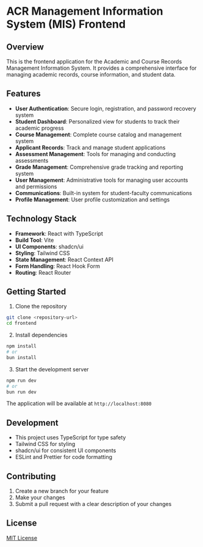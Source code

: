 # ACR Management Information System (MIS) Frontend

## Overview

This is the frontend application for the Academic and Course Records Management Information System. It provides a comprehensive interface for managing academic records, course information, and student data.

## Features

- **User Authentication**: Secure login, registration, and password recovery system
- **Student Dashboard**: Personalized view for students to track their academic progress
- **Course Management**: Complete course catalog and management system
- **Applicant Records**: Track and manage student applications
- **Assessment Management**: Tools for managing and conducting assessments
- **Grade Management**: Comprehensive grade tracking and reporting system
- **User Management**: Administrative tools for managing user accounts and permissions
- **Communications**: Built-in system for student-faculty communications
- **Profile Management**: User profile customization and settings

## Technology Stack

- **Framework**: React with TypeScript
- **Build Tool**: Vite
- **UI Components**: shadcn/ui
- **Styling**: Tailwind CSS
- **State Management**: React Context API
- **Form Handling**: React Hook Form
- **Routing**: React Router



## Getting Started

1. Clone the repository

```bash
git clone <repository-url>
cd frontend
```

2. Install dependencies

```bash
npm install
# or
bun install
```

3. Start the development server

```bash
npm run dev
# or
bun run dev
```

The application will be available at `http://localhost:8080`

## Development

- This project uses TypeScript for type safety
- Tailwind CSS for styling
- shadcn/ui for consistent UI components
- ESLint and Prettier for code formatting

## Contributing

1. Create a new branch for your feature
2. Make your changes
3. Submit a pull request with a clear description of your changes

## License

[MIT License](LICENSE)
